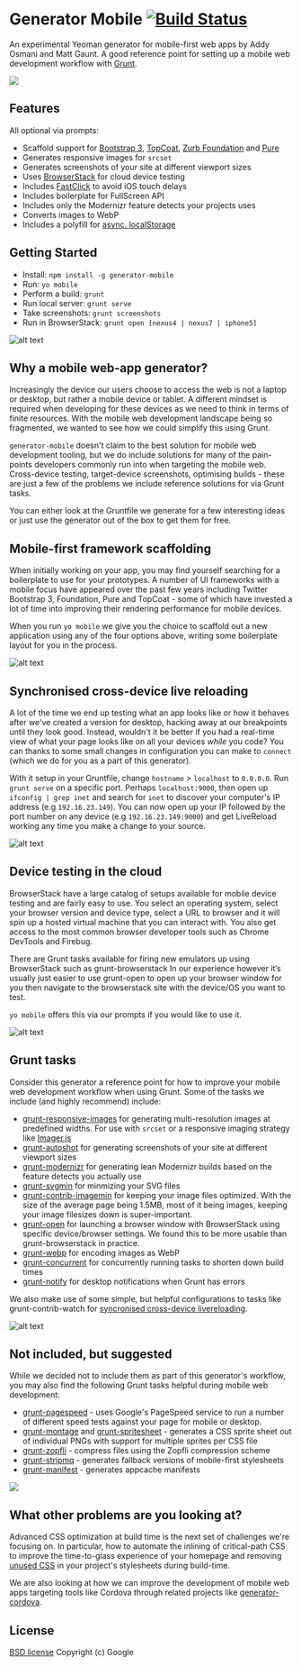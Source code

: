 # Generator Mobile [![Build Status](https://secure.travis-ci.org/yeoman/generator-jquery.png?branch=master)](https://travis-ci.org/yeoman/generator-jquery)

An experimental Yeoman generator for mobile-first web apps by Addy Osmani and Matt Gaunt. A good reference point for setting up a mobile web development workflow with [Grunt](http://gruntjs.com).

![](http://i.imgur.com/8nNZIg7.png)

## Features

All optional via prompts:

* Scaffold support for [Bootstrap 3](http://getbootstrap.com), [TopCoat](http://topcoat.io), [Zurb Foundation](http://foundation.zurb.com/) and [Pure](http://purecss.io/)
* Generates responsive images for `srcset`
* Generates screenshots of your site at different viewport sizes
* Uses [BrowserStack](http://browserstack.com) for cloud device testing
* Includes [FastClick](https://github.com/ftlabs/fastclick) to avoid iOS touch delays
* Includes boilerplate for FullScreen API
* Includes only the Modernizr feature detects your projects uses
* Converts images to WebP
* Includes a polyfill for [async. localStorage](https://github.com/slightlyoff/async-local-storage)


## Getting Started

- Install: `npm install -g generator-mobile`
- Run: `yo mobile`
- Perform a build: `grunt`
- Run local server: `grunt serve`
- Take screenshots: `grunt screenshots`
- Run in BrowserStack: `grunt open [nexus4 | nexus7 | iphone5]`

![alt text](http://i.imgur.com/OAbqaZf.png "Screenshots Example")


## Why a mobile web-app generator?

Increasingly the device our users choose to access the web is not a laptop or desktop, but rather a mobile device or tablet. A different mindset is required when developing for these devices as we need to think in terms of finite resources. With the mobile web development landscape being so fragmented, we wanted to see how we could simplify this using Grunt.

`generator-mobile` doesn't claim to the best solution for mobile web development tooling, but we do include solutions for many of the pain-points developers commonly run into when targeting the mobile web. Cross-device testing, target-device screenshots, optimising builds - these are just a few of the problems we include reference solutions for via Grunt tasks.

You can either look at the Gruntfile we generate for a few interesting ideas or just use the generator out of the box to get them for free.

## Mobile-first framework scaffolding

When initially working on your app, you may find yourself searching for a boilerplate to use for your prototypes. A number of UI frameworks with a mobile focus have appeared over the past few years including Twitter Bootstrap 3, Foundation, Pure and TopCoat - some of which have invested a lot of time into improving their rendering performance for mobile devices.

When you run `yo mobile` we give you the choice to scaffold out a new application using any of the four options above, writing some boilerplate layout for you in the process.

![alt text](http://i.imgur.com/QreXs0rl.jpg "Mobile First Frameworks")

## Synchronised cross-device live reloading

A lot of the time we end up testing what an app looks like or how it behaves after we've created a version for desktop, hacking away at our breakpoints until they look good. Instead, wouldn't it be better if you had a real-time view of what your page looks like on all your devices *while* you code? You can thanks to some small changes in configuration you can make to `connect` (which we do for you as a part of this generator).

With it setup in your Gruntfile, change `hostname` > `localhost` to `0.0.0.0`. Run `grunt serve` on a specific port. Perhaps `localhost:9000`, then open up `ifconfig | grep inet` and search for `inet` to discover your computer's IP address (e.g `192.16.23.149`). You can now open up your IP followed by the port number on any device (e.g `192.16.23.149:9000`) and get LiveReload working any time you make a change to your source.

![alt text](http://i.imgur.com/lypd4xQ.gif "Live Reload Example")

## Device testing in the cloud

BrowserStack have a large catalog of setups available for mobile device testing and are fairly easy to use. You select an operating system, select your browser version and device type, select a URL to browser and it will spin up a hosted virtual machine that you can interact with. You also get access to the most common browser developer tools such as Chrome DevTools and Firebug.

There are Grunt tasks available for firing new emulators up using BrowserStack such as grunt-browserstack In our experience however it’s usually just easier to use grunt-open to open up your browser window for you then navigate to the browserstack site with the device/OS you want to test.

`yo mobile` offers this via our prompts if you would like to use it.

![alt text](http://i.imgur.com/ptpnQVR.gif "Browser Stack Demo")

## Grunt tasks

Consider this generator a reference point for how to improve your mobile web development workflow when using Grunt.  Some of the tasks we include (and highly recommend) include:

* [grunt-responsive-images](https://npmjs.org/package/grunt-responsive-images) for generating multi-resolution images at predefined widths. For use with `srcset` or a responsive imaging strategy like [Imager.js](https://github.com/BBC-News/Imager.js/)
* [grunt-autoshot](https://npmjs.org/package/grunt-autoshot) for generating screenshots of your site at different viewport sizes
* [grunt-modernizr](https://npmjs.org/package/grunt-modernizr) for generating lean Modernizr builds based on the feature detects you actually use
* [grunt-svgmin](https://npmjs.org/package/grunt-svgmin) for minmizing your SVG files
* [grunt-contrib-imagemin](https://npmjs.org/package/grunt-contrib-imagemin) for keeping your image files optimized. With the size of the average page being 1.5MB, most of it being images, keeping your image filesizes down is super-important.
* [grunt-open](https://npmjs.org/package/grunt-open) for launching a browser window with BrowserStack using specific device/browser settings. We found this to be more usable than grunt-browserstack in practice.
* [grunt-webp](https://npmjs.org/package/grunt-webp) for encoding images as WebP
* [grunt-concurrent](https://npmjs.org/package/grunt-concurrent) for concurrently running tasks to shorten down build times
* [grunt-notify](https://npmjs.org/package/grunt-notify) for desktop notifications when Grunt has errors


We also make use of some simple, but helpful configurations to tasks like grunt-contrib-watch for [syncronised cross-device livereloading](http://blog.mattbailey.co/post/50337824984/grunt-synchronised-testing-between-browsers-devices).

![alt text](http://i.imgur.com/qBMKtGul.gif "Live Reload Across Devices Example")

## Not included, but suggested

While we decided not to include them as part of this generator's workflow, you may also find the following Grunt tasks helpful during mobile web development:

* [grunt-pagespeed](https://github.com/jrcryer/grunt-pagespeed) - uses Google's PageSpeed service to run a number of different speed tests against your page for mobile or desktop.
* [grunt-montage](https://github.com/globaldev/grunt-montage) and [grunt-spritesheet](https://github.com/nicholasstephan/grunt-spritesheet) - generates a CSS sprite sheet out of individual PNGs with support for multiple sprites per CSS file
* [grunt-zopfli](https://github.com/mathiasbynens/grunt-zopfli) - compress files using the Zopfli compression scheme
* [grunt-stripmq](https://github.com/jtangelder/grunt-stripmq) - generates fallback versions of mobile-first stylesheets
* [grunt-manifest](https://github.com/gunta/grunt-manifest) - generates appcache manifests

![](http://i.imgur.com/LBkkq61.png)

## What other problems are you looking at?

Advanced CSS optimization at build time is the next set of challenges we're focusing on. In particular, how to automate the inlining of critical-path CSS to improve the time-to-glass experience of your homepage and removing [unused CSS](https://github.com/addyosmani/grunt-uncss) in your project's stylesheets during build-time.

We are also looking at how we can improve the development of mobile web apps targeting tools like Cordova through related projects like [generator-cordova](https://github.com/dangeross/generator-cordova).


## License

[BSD license](http://opensource.org/licenses/bsd-license.php)
Copyright (c) Google
